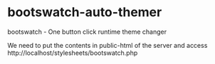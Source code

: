# bootswatch-auto-themer
bootswatch - One button click runtime theme changer

We need to put the contents in public-html of the server and access 
http://localhost/stylesheets/bootswatch.php
